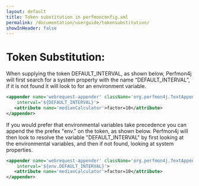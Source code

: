 ```yaml
---
layout: default
title: Token substitution in perfmonconfig.xml
permalink: /documentation/userguide/tokensubstitution/
showInHeader: false
---
```


# Token Substitution:

When supplying the token DEFAULT_INTERVAL, as shown below, Perfmon4j will first search for a system property with the name “DEFAULT_INTERVAL”, if it is not found it will look to for an environment variable.

~~~~ xml
<appender name='webrequest-appender' className='org.perfmon4j.TextAppender' 
	interval='${DEFAULT_INTERVAL}'>
   <attribute name='medianCalculator'>factor=10</attribute>		
</appender>
~~~~

If you would prefer that environmental variables take precedence you can append the the prefex "env." on the token, as shown below. Perfmon4j will then look to resolve the variable "DEFAULT_INTERVAL" by first looking at the environmental variables, and then if not found, looking at system properties.

~~~~ xml
<appender name='webrequest-appender' className='org.perfmon4j.TextAppender' 
	interval='${env.DEFAULT_INTERVAL}'>
   <attribute name='medianCalculator'>factor=10</attribute>		
</appender>
~~~~

